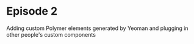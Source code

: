 Episode 2
=========

Adding custom Polymer elements generated by Yeoman and plugging in other people's custom components

